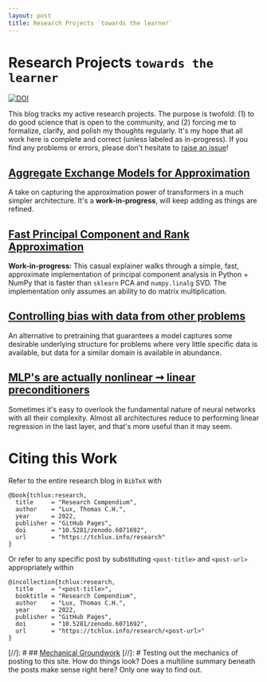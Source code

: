 ```yaml
---
layout: post
title: Research Projects `towards the learner`
---
```


# Research Projects `towards the learner`
[![DOI](https://zenodo.org/badge/221336331.svg)](https://zenodo.org/badge/latestdoi/221336331)

This blog tracks my active research projects. The purpose is twofold: (1) to do good science that is open to the community, and (2) forcing me to formalize, clarify, and polish my thoughts regularly. It's my hope that all work here is complete and correct (unless labeled as in-progress). If you find any problems or errors, please don't hesitate to [raise an issue](https://github.com/tchlux/tchlux.github.io/issues)!



## [Aggregate Exchange Models for Approximation](https://tchlux.github.io/research/2022-02_aggregate-exchange-model/)

A take on capturing the approximation power of transformers in a much simpler architecture. It's a **work-in-progress**, will keep adding as things are refined.


## [Fast Principal Component and Rank Approximation](https://tchlux.github.io/research/2022-02_principal_components/)

**Work-in-progress:** This casual explainer walks through a simple, fast, approximate implementation of principal component analysis in Python + NumPy that is faster than `sklearn` PCA and `numpy.linalg` SVD. The implementation only assumes an ability to do matrix multiplication.


## [Controlling bias with data from other problems](https://tchlux.github.io/research/2022-02_smoothing-with-artificial-data/)

An alternative to pretraining that guarantees a model captures some desirable underlying structure for problems where very little specific data is available, but data for a similar domain is available in abundance.


## [MLP's are actually nonlinear ➞ linear preconditioners](https://tchlux.github.io/research/2021-10_mlp_nonlinear_linear_preconditioner/)

Sometimes it's easy to overlook the fundamental nature of neural networks with all their complexity. Almost all architectures reduce to performing linear regression in the last layer, and that's more useful than it may seem.

# Citing this Work

Refer to the entire research blog in `BibTeX` with
```
@book{tchlux:research,
  title     = "Research Compendium",
  author    = "Lux, Thomas C.H.",
  year      = 2022,
  publisher = "GitHub Pages",
  doi       = "10.5281/zenodo.6071692",
  url       = "https://tchlux.info/research"
}
```

Or refer to any specific post by substituting `<post-title>` and `<post-url>` appropriately within
```
@incollection{tchlux:research,
  title     = "<post-title>",
  booktitle = "Research Compendium",
  author    = "Lux, Thomas C.H.",
  year      = 2022,
  publisher = "GitHub Pages",
  doi       = "10.5281/zenodo.6071692",
  url       = "https://tchlux.info/research/<post-url>"
}
```


[//]: # ## [Mechanical Groundwork](https://tchlux.github.io/research/2022-02_getting_started/)
[//]: # Testing out the mechanics of posting to this site. How do things look? Does a multiline summary beneath the posts make sense right here? Only one way to find out.
